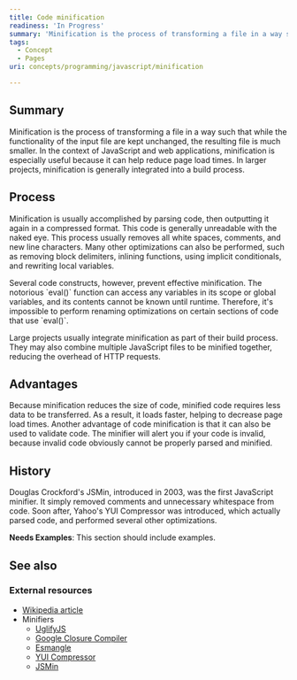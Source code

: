 ```yaml
---
title: Code minification
readiness: 'In Progress'
summary: 'Minification is the process of transforming a file in a way such that while the functionality of the input file are kept unchanged, the resulting file is much smaller. In the context of JavaScript and web applications, minification is especially useful because it can help reduce page load times. In larger projects, minification is generally integrated into a build process.'
tags:
  - Concept
  - Pages
uri: concepts/programming/javascript/minification

---
```

## <span>Summary</span>

Minification is the process of transforming a file in a way such that while the functionality of the input file are kept unchanged, the resulting file is much smaller. In the context of JavaScript and web applications, minification is especially useful because it can help reduce page load times. In larger projects, minification is generally integrated into a build process.

## <span>Process</span>

Minification is usually accomplished by parsing code, then outputting it again in a compressed format. This code is generally unreadable with the naked eye. This process usually removes all white spaces, comments, and new line characters. Many other optimizations can also be performed, such as removing block delimiters, inlining functions, using implicit conditionals, and rewriting local variables.

Several code constructs, however, prevent effective minification. The notorious \`eval()\` function can access any variables in its scope or global variables, and its contents cannot be known until runtime. Therefore, it's impossible to perform renaming optimizations on certain sections of code that use \`eval()\`.

Large projects usually integrate minification as part of their build process. They may also combine multiple JavaScript files to be minified together, reducing the overhead of HTTP requests.

## <span>Advantages</span>

Because minification reduces the size of code, minified code requires less data to be transferred. As a result, it loads faster, helping to decrease page load times. Another advantage of code minification is that it can also be used to validate code. The minifier will alert you if your code is invalid, because invalid code obviously cannot be properly parsed and minified.

## <span>History</span>

Douglas Crockford's JSMin, introduced in 2003, was the first JavaScript minifier. It simply removed comments and unnecessary whitespace from code. Soon after, Yahoo's YUI Compressor was introduced, which actually parsed code, and performed several other optimizations.

**Needs Examples**: This section should include examples.

## <span>See also</span>

### <span>External resources</span>

-   [Wikipedia article](http://en.wikipedia.org/wiki/Minification_(programming))
-   Minifiers
    -   [UglifyJS](http://lisperator.net/uglifyjs/)
    -   [Google Closure Compiler](https://developers.google.com/closure/compiler/)
    -   [Esmangle](http://constellation.github.com/esmangle/)
    -   [YUI Compressor](http://yuilibrary.com/projects/yuicompressor/)
    -   [JSMin](http://www.crockford.com/javascript/jsmin.html)
